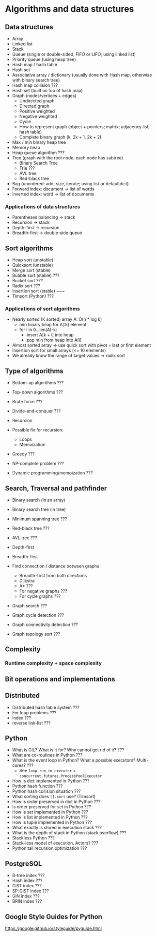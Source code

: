 # Algorithms and data structures

## Data structures

* Array
* Linked list
* Stack
* Queue (single or double-sided, FIFO or LIFO; using linked list)
* Priority queue (using heap tree)
* Hash map / hash table
* Hash set
* Associative array / dictionary (usually done with Hash map, otherwise with binary search tree)
* Hash map collision ???
* Hash set (built on top of hash map)
* Graph (nodes/vertices + edges)
    * Undirected graph
    * Directed graph
    * Positive weighted
    * Negative weighted
    * Cycle
    * How to represent graph (object + pointers; matrix; adjacency list; hash table)
    * Complete binary graph (k, 2k + 1, 2k + 2)
* Max / min binary heap tree
* Memory heap
* Heap queue algorithm ???
* Tree (graph with the root node, each node has subtree)
    * Binary Search Tree
    * Trie ???
    * AVL tree
    * Red-black tree
* Bag (unordered: add, size, iterate; using list or defaultdict)
* Forward index: document -> list of words
* Inverted index: word -> list of documents

### Applications of data structures


* Parentheses balancing -> stack
* Recursion -> stack
* Depth-first -> recursion
* Breadth-first -> double-side queue

## Sort algorithms

* Heap sort (unstable)
* Quicksort (unstable)
* Merge sort (stable)
* Bubble sort (stable) ???
* Bucket sort ???
* Radix sort ???
* Insertion sort (stable) ~~~
* Timsort (Python) ???

### Applications of sort algorithms

* Nearly sorted (K sorted) array A: O(n * log k)
    * min binary heap for A\[:k] element
    * for i in 0...len(A)-k:
        * insert A\[k + i] into heap
        * pop min from heap into A\[i]
* Almost sorted array -> use quick sort with pivot = last or first element
* Insertion sort for small arrays (<= 10 elements)
* We already know the range of target values -> radix sort

## Type of algorithms

* Bottom-up algorithms ???
* Top-down algorithms ???


* Brute force ???
* Divide-and-conquer ???
* Recursion
* Possible fix for recursion:
    * Loops
    * Memoization
* Greedy ???
* NP-complete problem ???
* Dynamic programming/memoization ???

## Search, Traversal and pathfinder

* Binary search (in an array)
* Binary search tree (in tree)
* Minimum spanning tree ???
* Red-black tree ???
* AVL tree ???
* Depth-first
* Breadth-first

* Find connection / distance between graphs
    * Breadth-first from both directions
    * Dijkstra
    * A* ???
    * For negative graphs ???
    * For cycle graphs ???
* Graph search ???
* Graph cycle detection ???
* Graph connectivity detection ???
* Graph topology sort ???

## Complexity

### Runtime complexity + space complexity

## Bit operations and implementations


## Distributed

* Distributed hash table system ???
* For loop problems ???
* Index ???
* reverse link-list ???

## Python

* What is GIL? What is it for? Why cannot get rid of it? ???
* What are co-routines in Python ???
* What is the event loop in Python? What a possible executors? Multi-cores? ???
    * See `loop.run_in_executor` + `concurrent.futures.ProcessPoolExecutor`
* How is dict implemented in Python ???
* Python hash function ???
* Python hash collision situation ???
* What sorting does `[].sort` use? (Timsort)
* How is order preserved in dict in Python ???
* Is order preserved for set in Python ???
* How is set implemented in Python ???
* How is list implemented in Python ???
* How is tuple implemented in Python ???
* What exactly is stored in execution stack ???
* What is the depth of stack in Python (stack overflow) ???
* Stackless Python ???
* Stack-less model of execution. Actors?  ???
* Python tail recursion optimization ???

## PostgreSQL

* B-tree index ???
* Hash index ???
* GiST index ???
* SP-GiST index ???
* GIN index ???
* BRIN index ???

## Google Style Guides for Python

https://google.github.io/styleguide/pyguide.html

